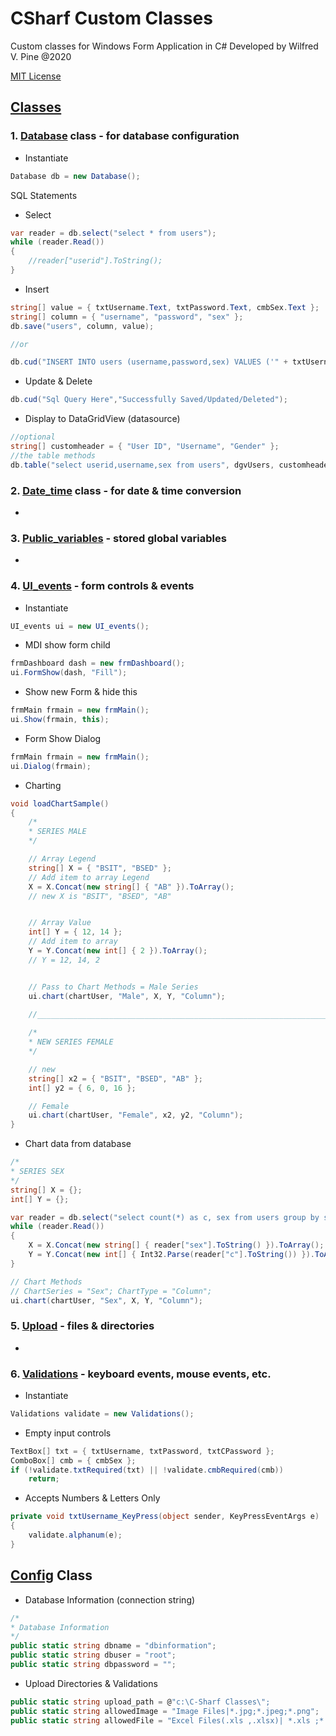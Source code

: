 # CSharf Custom Classes

Custom classes for Windows Form Application in C# Developed by Wilfred V. Pine
@2020

[MIT License](https://github.com/redmalmon/CSharf-Custom-Classes/blob/main/LICENSE)

## [Classes](https://github.com/redmalmon/CSharf-Custom-Classes/tree/main/C-Sharf%20Classes/Classes)

### 1. [Database](https://github.com/redmalmon/CSharf-Custom-Classes/blob/main/C-Sharf%20Classes/Classes/Database.cs) class - for database configuration

* Instantiate

```c#
Database db = new Database();
```

SQL Statements

* Select

```c#
var reader = db.select("select * from users");
while (reader.Read())
{
    //reader["userid"].ToString();
}
```

* Insert

```c#
string[] value = { txtUsername.Text, txtPassword.Text, cmbSex.Text };
string[] column = { "username", "password", "sex" };
db.save("users", column, value);

//or

db.cud("INSERT INTO users (username,password,sex) VALUES ('" + txtUsername.Text + "','" + txtPassword.Text + "','" + cmbSex.Text + "')","Successfully Saved");
```

* Update & Delete

```c#
db.cud("Sql Query Here","Successfully Saved/Updated/Deleted");
```

* Display to DataGridView (datasource)

```c#
//optional
string[] customheader = { "User ID", "Username", "Gender" };
//the table methods
db.table("select userid,username,sex from users", dgvUsers, customheader);
```


### 2. [Date_time](https://github.com/redmalmon/CSharf-Custom-Classes/blob/main/C-Sharf%20Classes/Classes/Date_time.cs) class - for date & time conversion

* 

### 3. [Public_variables](https://github.com/redmalmon/CSharf-Custom-Classes/blob/main/C-Sharf%20Classes/Classes/Public_variables.cs) - stored global variables

* 

### 4. [UI_events](https://github.com/redmalmon/CSharf-Custom-Classes/blob/main/C-Sharf%20Classes/Classes/UI_events.cs) - form controls & events

* Instantiate

```c#
UI_events ui = new UI_events();
```

* MDI show form child

```c#
frmDashboard dash = new frmDashboard();
ui.FormShow(dash, "Fill");
```

* Show new Form & hide this

```c#
frmMain frmain = new frmMain();
ui.Show(frmain, this);
```

* Form Show Dialog

```c#
frmMain frmain = new frmMain();
ui.Dialog(frmain);
```

* Charting

```c#
void loadChartSample()
{
    /*
    * SERIES MALE
    */

    // Array Legend
    string[] X = { "BSIT", "BSED" };
    // Add item to array Legend
    X = X.Concat(new string[] { "AB" }).ToArray(); 
    // new X is "BSIT", "BSED", "AB"


    // Array Value
    int[] Y = { 12, 14 };
    // Add item to array
    Y = Y.Concat(new int[] { 2 }).ToArray(); 
    // Y = 12, 14, 2


    // Pass to Chart Methods = Male Series
    ui.chart(chartUser, "Male", X, Y, "Column");

    //_________________________________________________________________________________
    
    /*
    * NEW SERIES FEMALE
    */

    // new 
    string[] x2 = { "BSIT", "BSED", "AB" };
    int[] y2 = { 6, 0, 16 };

    // Female
    ui.chart(chartUser, "Female", x2, y2, "Column");
}
```

* Chart data from database

```c#
/*
* SERIES SEX
*/
string[] X = {};
int[] Y = {};

var reader = db.select("select count(*) as c, sex from users group by sex");
while (reader.Read())
{
    X = X.Concat(new string[] { reader["sex"].ToString() }).ToArray();
    Y = Y.Concat(new int[] { Int32.Parse(reader["c"].ToString()) }).ToArray();
}

// Chart Methods
// ChartSeries = "Sex"; ChartType = "Column";
ui.chart(chartUser, "Sex", X, Y, "Column");
```


### 5. [Upload](https://github.com/redmalmon/CSharf-Custom-Classes/blob/main/C-Sharf%20Classes/Classes/Upload.cs) - files & directories

* 

### 6. [Validations](https://github.com/redmalmon/CSharf-Custom-Classes/blob/main/C-Sharf%20Classes/Classes/Validations.cs) - keyboard events, mouse events, etc.

* Instantiate

```c#
Validations validate = new Validations();
```

* Empty input controls

```c#
TextBox[] txt = { txtUsername, txtPassword, txtCPassword };
ComboBox[] cmb = { cmbSex };
if (!validate.txtRequired(txt) || !validate.cmbRequired(cmb))
    return;
```

* Accepts Numbers & Letters Only

```c#
private void txtUsername_KeyPress(object sender, KeyPressEventArgs e)
{
    validate.alphanum(e);
}
```


## [Config](https://github.com/redmalmon/CSharf-Custom-Classes/blob/main/C-Sharf%20Classes/Config.cs) Class

* Database Information (connection string)

```c#
/*
* Database Information
*/
public static string dbname = "dbinformation";
public static string dbuser = "root";
public static string dbpassword = "";
```

* Upload Directories & Validations

```c#
public static string upload_path = @"c:\C-Sharf Classes\";
public static string allowedImage = "Image Files|*.jpg;*.jpeg;*.png";
public static string allowedFile = "Excel Files(.xls ,.xlsx)| *.xls ;*.xlsx|PDF Files(.pdf)|*.pdf|Text Files(*.txt)|*.txt|Word Files(.docx ,.doc)|*.docx;*.doc";
```
